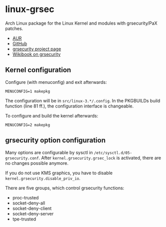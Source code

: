 linux-grsec
===========

Arch Linux package for the Linux Kernel and modules with grsecurity/PaX patches.

* [AUR][0]
* [GitHub][1]
* [grsecurity project page][2]
* [Wikibook on grsecurity][3]


Kernel configuration
--------------------

Configure (with menuconfig) and exit afterwards:

    MENUCONFIG=1 makepkg

The configuration will be in `src/linux-3.*/.config`. In the PKGBUILDs build
function (line 81 ff.), the configuration interface is changeable.

To configure and build the kernel afterwards:

    MENUCONFIG=2 makepkg


grsecurity option configuration
-------------------------------

Many options are configurable by sysctl in `/etc/sysctl.d/05-grsecurity.conf`.
After `kernel.grsecurity.grsec_lock` is activated, there are no changes possible
anymore.

If you do not use KMS graphics, you have to disable
`kernel.grsecurity.disable_priv_io`.

There are five groups, which control grsecurity functions:

* proc-trusted
* socket-deny-all
* socket-deny-client
* socket-deny-server 
* tpe-trusted


[0]: https://aur.archlinux.org/packages/linux-grsec
[1]: https://github.com/nning/linux-grsec
[2]: https://grsecurity.net 
[3]: https://en.wikibooks.org/wiki/Grsecurity
